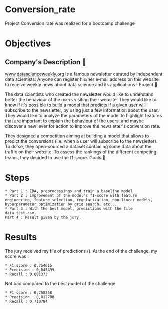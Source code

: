 # Conversion_rate
Project Conversion rate was realized for a bootcamp challenge

# Objectives

## Company's Description 📇

www.datascienceweekly.org is a famous newsletter curated by independent data scientists. Anyone can register his/her e-mail address on this website to receive weekly news about data science and its applications !
Project 🚧

The data scientists who created the newsletter would like to understand better the behaviour of the users visiting their website. They would like to know if it's possible to build a model that predicts if a given user will subscribe to the newsletter, by using just a few information about the user. They would like to analyze the parameters of the model to highlight features that are important to explain the behaviour of the users, and maybe discover a new lever for action to improve the newsletter's conversion rate.

They designed a competition aiming at building a model that allows to predict the conversions (i.e. when a user will subscribe to the newsletter). To do so, they open-sourced a dataset containing some data about the traffic on their website. To assess the rankings of the different competing teams, they decided to use the f1-score.
Goals 🎯

# Steps
    * Part 1 : EDA, preprocessings and train a baseline model
    * Part 2 : improvement of the model's f1-score with feature engineering, feature selection, regularization, non-linear models, hyperparameter optimization by grid search, etc...
    * Part 3 : With the best model, predictions with the file data_test.csv.
    Part 4 : Result given by the jury.

# Results
The jury received my file of predictions (). At the end of the challenge, my score was : 

    * F1 score : 0,754615
    * Precision : 0,845499
    * Recall : 0,681373

Not bad compared to the best model of the challenge 

    * F1 score : 0,758368
    * Precision : 0,812780
    * Recall : 0,710784